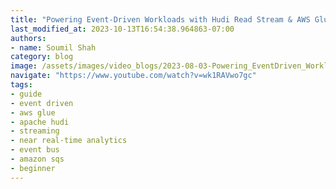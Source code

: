 ```yaml
---
title: "Powering Event-Driven Workloads with Hudi Read Stream & AWS Glue Streaming JOBS!"
last_modified_at: 2023-10-13T16:54:38.964863-07:00
authors:
- name: Soumil Shah
category: blog
image: /assets/images/video_blogs/2023-08-03-Powering_EventDriven_Workloads_with_Hudi_Read_Stream_AWS_Glue_Streaming_JOBS.png
navigate: "https://www.youtube.com/watch?v=wk1RAVwo7gc"
tags:
- guide
- event driven
- aws glue
- apache hudi
- streaming
- near real-time analytics
- event bus
- amazon sqs
- beginner
---
```

